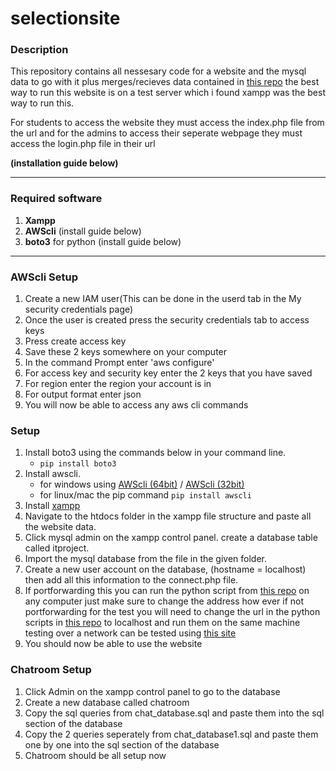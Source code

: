 # selectionsite

### Description

This repository contains all nessesary code for a website and the mysql data to go with it plus merges/recieves data contained in [this repo](https://github.com/stanleychilton/ITproject) the best way to run this website is on a test server which i found xampp was the best way to run this.

For students to access the website they must access the index.php file from the url and for the admins to access their seperate webpage they must access the login.php file in their url

**(installation guide below)**


---


### Required software

1. **Xampp**
2. **AWScli** (install guide below) 
3. **boto3** for python (install guide below)

---
### AWScli Setup
1. Create a new IAM user(This can be done in the userd tab in the My security credentials page)
2. Once the user is created press the security credentials tab to access keys
3. Press create access key 
4. Save these 2 keys somewhere on your computer
5. In the command Prompt enter 'aws configure'
6. For access key and security key enter the 2 keys that you have saved
7. For region enter the region your account is in
8. For output format enter json
9. You will now be able to access any aws cli commands 

### Setup

1. Install boto3 using the commands below in your command line.
   - `pip install boto3`
2. Install awscli.
    - for windows using [AWScli (64bit)](https://s3.amazonaws.com/aws-cli/AWSCLI64PY3.msi) / [AWScli (32bit)](https://s3.amazonaws.com/aws-cli/AWSCLI32PY3.msi)
    - for linux/mac the pip command `pip install awscli`
3. Install [xampp](https://www.apachefriends.org/index.html)
4. Navigate to the htdocs folder in the xampp file structure and paste all the website data.
5. Click mysql admin on the xampp control panel. create a database table called itproject. 
6. Import the mysql database from the file in the given folder.
7. Create a new user account on the database, (hostname = localhost) then add all this information to the connect.php file.
8. If portforwarding this you can run the python script from [this repo](https://github.com/stanleychilton/ITproject) on any computer just make sure to change the address how ever if not portforwarding for the test you will need to change the url in the python scripts in [this repo](https://github.com/stanleychilton/ITproject) to localhost and run them on the same machine
testing over a network can be tested using [this site](http://www.clicker-box.com/selectionsite/)
9. You should now be able to use the website

### Chatroom Setup

1. Click Admin on the xampp control panel to go to the database 
2. Create a new database called chatroom
3. Copy the sql queries from chat_database.sql and paste them into the sql section of the database
4. Copy the 2 queries seperately from chat_database1.sql and paste them one by one into the sql section of the database
5. Chatroom should be all setup now
